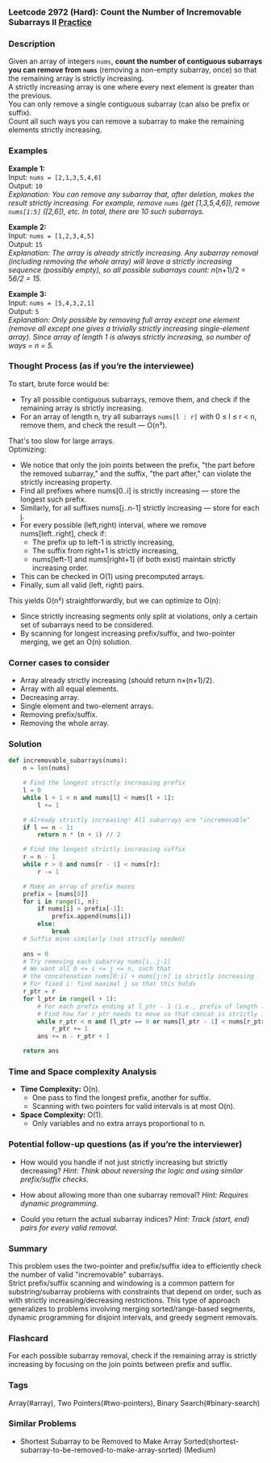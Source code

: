 ### Leetcode 2972 (Hard): Count the Number of Incremovable Subarrays II [Practice](https://leetcode.com/problems/count-the-number-of-incremovable-subarrays-ii)

### Description  
Given an array of integers `nums`, **count the number of contiguous subarrays you can remove from `nums`** (removing a non-empty subarray, once) so that the remaining array is strictly increasing.  
A strictly increasing array is one where every next element is greater than the previous.  
You can only remove a single contiguous subarray (can also be prefix or suffix).  
Count all such ways you can remove a subarray to make the remaining elements strictly increasing.

### Examples  

**Example 1:**  
Input: `nums = [2,1,3,5,4,6]`  
Output: `10`  
*Explanation: You can remove any subarray that, after deletion, makes the result strictly increasing. For example, remove `nums` (get [1,3,5,4,6]), remove `nums[1:5]` ([2,6]), etc. In total, there are 10 such subarrays.*

**Example 2:**  
Input: `nums = [1,2,3,4,5]`  
Output: `15`  
*Explanation: The array is already strictly increasing. Any subarray removal (including removing the whole array) will leave a strictly increasing sequence (possibly empty), so all possible subarrays count: n*(n+1)/2 = 5*6/2 = 15.*

**Example 3:**  
Input: `nums = [5,4,3,2,1]`  
Output: `5`  
*Explanation: Only possible by removing full array except one element (remove all except one gives a trivially strictly increasing single-element array). Since array of length 1 is always strictly increasing, so number of ways = n = 5.*

### Thought Process (as if you’re the interviewee)  
To start, brute force would be:  
- Try all possible contiguous subarrays, remove them, and check if the remaining array is strictly increasing.  
- For an array of length n, try all subarrays `nums[l : r]` with 0 ≤ l ≤ r < n, remove them, and check the result — O(n³).

That's too slow for large arrays.  
Optimizing:
- We notice that only the join points between the prefix, "the part before the removed subarray," and the suffix, "the part after," can violate the strictly increasing property.
- Find all prefixes where nums[0..i] is strictly increasing — store the longest such prefix.
- Similarly, for all suffixes nums[j..n-1] strictly increasing — store for each j.
- For every possible (left,right) interval, where we remove nums[left..right], check if:  
    - The prefix up to left-1 is strictly increasing,
    - The suffix from right+1 is strictly increasing,
    - nums[left-1] and nums[right+1] (if both exist) maintain strictly increasing order.
- This can be checked in O(1) using precomputed arrays.
- Finally, sum all valid (left, right) pairs.

This yields O(n²) straightforwardly, but we can optimize to O(n):
- Since strictly increasing segments only split at violations, only a certain set of subarrays need to be considered.
- By scanning for longest increasing prefix/suffix, and two-pointer merging, we get an O(n) solution.

### Corner cases to consider  
- Array already strictly increasing (should return n×(n+1)/2).
- Array with all equal elements.
- Decreasing array.
- Single element and two-element arrays.
- Removing prefix/suffix.
- Removing the whole array.

### Solution

```python
def incremovable_subarrays(nums):
    n = len(nums)

    # Find the longest strictly increasing prefix
    l = 0
    while l + 1 < n and nums[l] < nums[l + 1]:
        l += 1

    # Already strictly increasing! All subarrays are "incremovable"
    if l == n - 1:
        return n * (n + 1) // 2

    # Find the longest strictly increasing suffix
    r = n - 1
    while r > 0 and nums[r - 1] < nums[r]:
        r -= 1

    # Make an array of prefix maxes
    prefix = [nums[0]]
    for i in range(1, n):
        if nums[i] > prefix[-1]:
            prefix.append(nums[i])
        else:
            break
    # Suffix mins similarly (not strictly needed)
    
    ans = 0
    # Try removing each subarray nums[i..j-1]
    # We want all 0 <= i <= j <= n, such that
    # the concatenation nums[0:i] + nums[j:n] is strictly increasing
    # For fixed i: find maximal j so that this holds
    r_ptr = r
    for l_ptr in range(l + 1):
        # For each prefix ending at l_ptr - 1 (i.e., prefix of length l_ptr)
        # Find how far r_ptr needs to move so that concat is strictly increasing
        while r_ptr < n and (l_ptr == 0 or nums[l_ptr - 1] < nums[r_ptr]):
            r_ptr += 1
        ans += n - r_ptr + 1

    return ans

```

### Time and Space complexity Analysis  

- **Time Complexity:** O(n).  
    - One pass to find the longest prefix, another for suffix.
    - Scanning with two pointers for valid intervals is at most O(n).
- **Space Complexity:** O(1).  
    - Only variables and no extra arrays proportional to n.

### Potential follow-up questions (as if you’re the interviewer)  

- How would you handle if not just strictly increasing but strictly decreasing?
  *Hint: Think about reversing the logic and using similar prefix/suffix checks.*

- How about allowing more than one subarray removal?
  *Hint: Requires dynamic programming.*

- Could you return the actual subarray indices?
  *Hint: Track (start, end) pairs for every valid removal.*

### Summary
This problem uses the two-pointer and prefix/suffix idea to efficiently check the number of valid "incremovable" subarrays.  
Strict prefix/suffix scanning and windowing is a common pattern for substring/subarray problems with constraints that depend on order, such as with strictly increasing/decreasing restrictions. This type of approach generalizes to problems involving merging sorted/range-based segments, dynamic programming for disjoint intervals, and greedy segment removals.


### Flashcard
For each possible subarray removal, check if the remaining array is strictly increasing by focusing on the join points between prefix and suffix.

### Tags
Array(#array), Two Pointers(#two-pointers), Binary Search(#binary-search)

### Similar Problems
- Shortest Subarray to be Removed to Make Array Sorted(shortest-subarray-to-be-removed-to-make-array-sorted) (Medium)